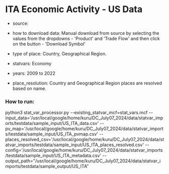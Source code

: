 # ITA Economic Activity - US Data

- source: 

- how to download data: Manual download from source by selecting the values from the dropdowns - 'Product' and 'Trade Flow' and then click on the button - 'Download Symbol'

- type of place: Country, Geographical Region.

- statvars: Economy

- years: 2009 to 2022
- place_resolution: Country and Geographical Region places are resolved based on name.

### How to run:
python3 stat_var_processor.py --existing_statvar_mcf=stat_vars.mcf --input_data='/usr/local/google/home/kuru/DC_July07_2024/data/statvar_imports/testdata/sample_input/US_ITA_data.csv' --pv_map='/usr/local/google/home/kuru/DC_July07_2024/data/statvar_imports/testdata/sample_input/US_ITA_pvmap.csv' --places_resolved_csv='/usr/local/google/home/kuru/DC_July07_2024/data/statvar_imports/testdata/sample_input/US_ITA_places_resolved.csv' --config='/usr/local/google/home/kuru/DC_July07_2024/data/statvar_imports/testdata/sample_input/US_ITA_metadata.csv' --output_path="/usr/local/google/home/kuru/DC_July07_2024/data/statvar_imports/testdata/sample_output/US_ITA"


 

